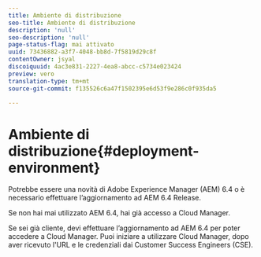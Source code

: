 ```yaml
---
title: Ambiente di distribuzione
seo-title: Ambiente di distribuzione
description: 'null'
seo-description: 'null'
page-status-flag: mai attivato
uuid: 73436882-a3f7-4048-bb8d-7f5819d29c8f
contentOwner: jsyal
discoiquuid: 4ac3e831-2227-4ea8-abcc-c5734e023424
preview: vero
translation-type: tm+mt
source-git-commit: f135526c6a47f1502395e6d53f9e286c0f935da5

---
```



# Ambiente di distribuzione{#deployment-environment}

Potrebbe essere una novità di Adobe Experience Manager (AEM) 6.4 o è necessario effettuare l’aggiornamento ad AEM 6.4 Release.

Se non hai mai utilizzato AEM 6.4, hai già accesso a Cloud Manager.

Se sei già cliente, devi effettuare l’aggiornamento ad AEM 6.4 per poter accedere a Cloud Manager. Puoi iniziare a utilizzare Cloud Manager, dopo aver ricevuto l'URL e le credenziali dai Customer Success Engineers (CSE).
